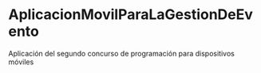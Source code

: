 # AplicacionMovilParaLaGestionDeEvento
Aplicación del segundo concurso de programación para dispositivos móviles 
